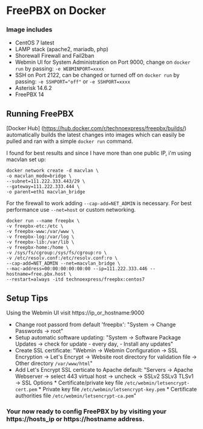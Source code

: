 # FreePBX on Docker

### Image includes

 * CentOS 7 latest
 * LAMP stack (apache2, mariadb, php)
 * Shorewall Firewall and Fail2ban
 * Webmin UI for System Administration on Port 9000, change on `docker run` by passing:
               `-e WEBMINPORT=xxxx`
 * SSH on Port 2122, can be changed or turned off on `docker run` by passing:
               `-e SSHPORT="off"` or `-e SSHPORT=xxxx`
 * Asterisk 14.6.2
 * FreePBX 14

## Running FreePBX

[Docker Hub] (https://hub.docker.com/r/technoexpress/freepbx/builds/) automatically builds the latest changes into images which can easily be pulled and ran with a simple `docker run` command. 

I found for best results and since I have more than one public IP, i'm using macvlan set up:
```
docker network create -d macvlan \
-o macvlan_mode=bridge \
--subnet=111.222.333.443/29 \
--gateway=111.222.333.444 \
-o parent=eth1 macvlan_bridge
```

For the firewall to work adding `--cap-add=NET_ADMIN` is necessary.
For best performance use `--net=host` or custom networking.
```
docker run --name freepbx \
-v freepbx-etc:/etc \
-v freepbx-www:/var/www \
-v freepbx-log:/var/log \
-v freepbx-lib:/var/lib \
-v freepbx-home:/home \
-v /sys/fs/cgroup:/sys/fs/cgroup:ro \
-v /etc/resolv.conf:/etc/resolv.conf:ro \
--cap-add=NET_ADMIN --net=macvlan_bridge \
--mac-address=00:00:00:00:00:00 --ip=111.222.333.446 --hostname=free.pbx.host \
--restart=always -itd technoexpress/freepbx:centos7
```
## Setup Tips
Using the Webmin UI visit https://ip_or_hostname:9000
* Change root passord from default 'freepbx': 
                "System -> Change Passwords -> root" 
* Setup automatic software updating:
                "System -> Software Package Updates -> check for update - every day, - Install any updates"
* Create SSL certificate:
                "Webmin -> Webmin Configuration -> SSL Encryption -> Let's Encrypt -> 
                    Website root directory for validation file -> Other directory `/var/www/html`"
* Add Let's Encrypt SSL certicate to Apache default:
                "Servers -> Apache Webserver -> select 443 virtual host -> uncheck -> SSLv2 SSLv3 TLSv1
                    -> SSL Options 
                    * Certificate/private key file    `/etc/webmin/letsencrypt-cert.pem`
                    * Private key file                `/etc/webmin/letsencrypt-key.pem`
                    * Certificate authorities file    `/etc/webmin/letsencrypt-ca.pem`"
                            
### Your now ready to config FreePBX by by visiting your https://hosts_ip or https://hostname address. 